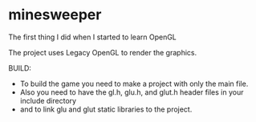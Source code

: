 # minesweeper
The first thing I did when I started to learn OpenGL


The project uses Legacy OpenGL to render the graphics.

BUILD:
- To build the game you need to make a project with only the main file.
- Also you need to have the gl.h, glu.h, and glut.h header files in your include directory
- and to link glu and glut static libraries to the project.
